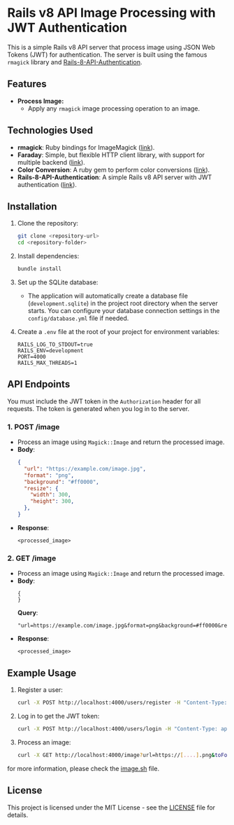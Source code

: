 
# Rails v8 API Image Processing with JWT Authentication

This is a simple Rails v8 API server that process image using JSON Web Tokens (JWT) for authentication. The server is built using the famous `rmagick` library and [Rails-8-API-Authentication](https://github.com/dangkhoa2016/Rails-8-API-Authentication).

## Features

- **Process Image:**
  - Apply any `rmagick` image processing operation to an image.

## Technologies Used

- **rmagick**: Ruby bindings for ImageMagick ([link](https://github.com/rmagick/rmagick)).
- **Faraday**: Simple, but flexible HTTP client library, with support for multiple backend ([link](https://github.com/lostisland/faraday)).
- **Color Conversion**: A ruby gem to perform color conversions ([link](https://github.com/devrieda/color_conversion)).
- **Rails-8-API-Authentication**: A simple Rails v8 API server with JWT authentication ([link](https://github.com/dangkhoa2016/Rails-8-API-Authentication)).

## Installation

1. Clone the repository:
    ```bash
    git clone <repository-url>
    cd <repository-folder>
    ```

2. Install dependencies:
    ```bash
    bundle install
    ```

3. Set up the SQLite database:
    - The application will automatically create a database file (`development.sqlite`) in the project root directory when the server starts. You can configure your database connection settings in the `config/database.yml` file if needed.

4. Create a `.env` file at the root of your project for environment variables:
    ```env
    RAILS_LOG_TO_STDOUT=true
	RAILS_ENV=development
	PORT=4000
	RAILS_MAX_THREADS=1
    ```

## API Endpoints

You must include the JWT token in the `Authorization` header for all requests. The token is generated when you log in to the server.

### 1. **POST /image**
- Process an image using `Magick::Image` and return the processed image.
- **Body**:
    ```json
    {
      "url": "https://example.com/image.jpg",
      "format": "png",
      "background": "#ff0000",
      "resize": {
        "width": 300,
        "height": 300,
      },
    }
    ```
- **Response**:
    ```image
    <processed_image>
    ```

### 2. **GET /image**
- Process an image using `Magick::Image` and return the processed image.
- **Body**:
    ```
    {
    }
    ```
  **Query**:
    ```
    "url=https://example.com/image.jpg&format=png&background=#ff0000&resize[width]=300&resize[height]=300"
    ```
- **Response**:
    ```image
    <processed_image>
    ```

## Example Usage

1. Register a user:
    ```bash
    curl -X POST http://localhost:4000/users/register -H "Content-Type: application/json" -d '{"email": "user@example.com", "password": "password123", "username": "user123"}'
    ```

2. Log in to get the JWT token:
    ```bash
    curl -X POST http://localhost:4000/users/login -H "Content-Type: application/json" -d '{"username": "user123", "password": "password123"}'
    ```

3. Process an image:
    ```bash
    curl -X GET http://localhost:4000/image?url=https://[....].png&toFormat=jpg&resize%5Bwidth%5D=300' -H "Authorization: Bearer <jwt_token>"
    ```

for more information, please check the [image.sh](./manual/image.sh) file.

## License

This project is licensed under the MIT License - see the [LICENSE](LICENSE) file for details.
